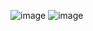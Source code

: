 ![image](https://github.com/rolando1803/Aprende-Docker-ahora-curso-completo-gratis-desde-cero---HolaMundo/assets/55965131/f44ebe96-16e4-4068-b44c-202a4fc1551d)
![image](https://github.com/rolando1803/Aprende-Docker-ahora-curso-completo-gratis-desde-cero---HolaMundo/assets/55965131/9da9ae77-72db-496d-b468-cbf8522b0c25)
